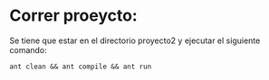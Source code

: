 # Correr proeycto:

Se tiene que estar en el directorio proyecto2 y ejecutar el siguiente comando:

```
ant clean && ant compile && ant run

```
